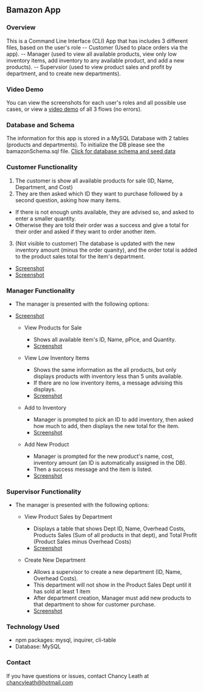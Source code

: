 ## Bamazon App

### Overview
This is a Command Line Interface (CLI) App that has includes 3 different files, based on the user's role
  -- Customer (Used to place orders via the app).
  -- Manager (used to view all available products, view only low inventory items, add inventory to any available product, and add a new products).
  -- Supervsior (used to view product sales and profit by department, and to create new departments).

### Video Demo
You can view the screenshots for each user's roles and all possible use cases, or view a [video demo](https://drive.google.com/file/d/1uiu-oVU9oDjVr7u53-FOVRZtT6Dvj1l_/view?usp=sharing) of all 3 flows (no errors). 

### Database and Schema
The information for this app is stored in a MySQL Database with 2 tables (products and departments). To initialize the DB please see the bamazonSchema.sql file. [Click for database schema and seed data](bamazonSchema.sql)

### Customer Functionality

1. The customer is show all available products for sale (ID, Name, Department, and Cost)
2. They are then asked which ID they want to purchase followed by a second question, asking how many items.
  * If there is not enough units available, they are advised so, and asked to enter a smaller quantity.
  * Otherwise they are told their order was a success and give a total for their order and asked if they want to order another item.
3. (Not visible to customer) The database is updated with the new inventory amount (minus the order quanity), and the order total is added to the product sales total for the item's department.

  * [Screenshot](images/bamazon_cust_order_success.png)
  * [Screenshot](images/bamazon_cust_overquantity.png)


### Manager Functionality

* The manager is presented with the following options:
* [Screenshot](images/bamazon_mgr_start.png)


  * View Products for Sale
    * Shows all available item's ID, Name, pPice, and Quantity.
    * [Screenshot](images/mgr_showAll.png)

  * View Low Inventory Items
    * Shows the same information as the all products, but only displays products with inventory less than 5 units available.
    * If there are no low inventory items, a message advising this displays.
    * [Screenshot](images/mgr_showLowInventory.png)

  * Add to Inventory
    * Manager is prompted to pick an ID to add inventory, then asked how much to add, then displays the new total for the item.
    * [Screenshot](images/mgr_add_inventory.png)

  * Add New Product
    * Manager is prompted for the new product's name, cost, inventory amount (an ID is automatically assigned in the DB).
    * Then a success message and the item is listed.
    * [Screenshot](images/mgr_add_product.png)


### Supervisor Functionality

* The manager is presented with the following options:

  * View Product Sales by Department
    * Displays a table that shows Dept ID, Name, Overhead Costs, Products Sales (Sum of all products in that dept), and Total Profit (Product Sales minus Overhead Costs)
    * [Screenshot](images/sup_view_depts.png)

   
  * Create New Department
    * Allows a supervisor to create a new department (ID, Name, Overhead Costs).
    * This department will not show in the Product Sales Dept until it has sold at least 1 item
    * After department creation, Manager must add new products to that department to show for customer purchase.
    * [Screenshot](images/sup_create_dept.png)

### Technology Used

*  npm packages: mysql, inquirer, cli-table
*  Database: MySQL

### Contact
If you have questions or issues, contact Chancy Leath at chancyleath@hotmail.com